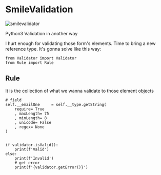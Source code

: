 # SmileValidation
![smilevalidator](https://user-images.githubusercontent.com/227092/83977155-7da56a00-a928-11ea-9f9b-66df0791a9c6.png)

Python3 Validation in another way

I hurt enough for validating those form's elements. Time to bring a new reference type.
It's gonna solve like this way:

```
from Validator import Validator
from Rule import Rule

```
## Rule
It is the collection of what we wanna validate to those element objects

```
# field
self.__emailOne		= self.__type.getString(
    require= True
    , maxLength= 75
    , minLength= 8
    , unicode= False
    , regex= None
)
``` 


```

if validator.isValid():
	print(f'Valid')
else:
	print(f'Invalid')
    # get error
    print(f'{validator.getError()}')
```  